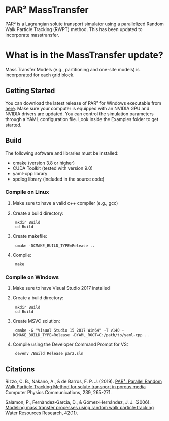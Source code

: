# PAR² MassTransfer
PAR² is a Lagrangian solute transport simulator using a parallelized Random Walk Particle Tracking (RWPT) method. This has been updated to incorporate masstransfer.

# What is in the MassTransfer update?
Mass Transfer Models (e.g., partitioning and one-site models) is incorporated for each grid block.

## Getting Started
You can download the latest release of PAR² for Windows executable from [here](https://github.com/Jinwoousc/par2_updated/tree/main/Build/Release). Make sure your computer is equipped with an NVIDIA GPU and NVIDIA drivers are updated. You can control the simulation parameters through a YAML configuration file. Look inside the Examples folder to get started.

## Build
The following software and libraries must be installed:

* cmake (version 3.8 or higher)
* CUDA Toolkit (tested with version 9.0)
* yaml-cpp library
* spdlog library (included in the source code)

### Compile on Linux
1. Make sure to have a valid c++ compiler (e.g., gcc)
2. Create a build directory:

        mkdir Build  
        cd Build

2. Create makefile:

        cmake -DCMAKE_BUILD_TYPE=Release ..

3. Compile:

        make

### Compile on Windows
1. Make sure to have Visual Studio 2017 installed
2. Create a build directory:

        mkdir Build  
        cd Build

2. Create MSVC solution:

        cmake -G "Visual Studio 15 2017 Win64" -T v140 -DCMAKE_BUILD_TYPE=Release -DYAML_ROOT=C:/path/to/yaml-cpp ..

3. Compile using the Developer Command Prompt for VS:

        devenv /Build Release par2.sln

## Citations
Rizzo, C. B., Nakano, A., & de Barros, F. P. J. (2019). [PAR²: Parallel Random Walk Particle Tracking Method for solute transport in porous media](https://doi.org/10.1016/j.cpc.2019.01.013) Computer Physics Communications, 239, 265-271.

Salamon, P., Fernàndez‐Garcia, D., & Gómez‐Hernández, J. J. (2006). [Modeling mass transfer processes using random walk particle tracking](https://doi.org/10.1029/2006WR004927) Water Resources Research, 42(11).
